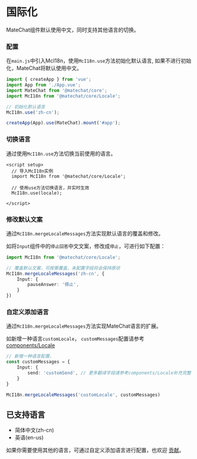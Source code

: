 # 国际化

MateChat组件默认使用中文，同时支持其他语言的切换。

### 配置

在`main.js`中引入McI18n，使用`McI18n.use`方法初始化默认语言, 如果不进行初始化，MateChat将默认使用中文。

```ts
import { createApp } from 'vue';
import App from './App.vue';
import MateChat from '@matechat/core';
import McI18n from '@matechat/core/Locale';

// 初始化默认语言
McI18n.use('zh-cn');

createApp(App).use(MateChat).mount('#app');
```


### 切换语言

通过使用`McI18n.use`方法切换当前使用的语言。

```vue
<script setup>
  // 导入McI18n实例
  import McI18n from '@matechat/core/Locale';

  // 使用use方法切换语言，并实时生效
  McI18n.use(locale);

</script>

```

### 修改默认文案

通过`McI18n.mergeLocaleMessages`方法实现默认语言的覆盖和修改。

如将`Input`组件中的`停止回答`中文文案，修改成`停止`，可进行如下配置：

```ts
import McI18n from '@matechat/core/Locale';

// 覆盖默认文案，可按需覆盖，未配置字段将会保持原状
McI18n.mergeLocaleMessages('zh-cn', {
    Input: {
        pauseAnswer: '停止',
    }
})


```

### 自定义添加语言

通过`McI18n.mergeLocaleMessages`方法实现MateChat语言的扩展。

如新增一种语言`customLocale`， `customMessages`配置请参考 [components/Locale](https://gitcode.com/DevCloudFE/MateChat/tree/main/components/Locale)

```ts
// 新增一种语言配置，
const customMessages = {
    Input: {
        send: 'customSend', // 更多翻译字段请参考components/Locale补充完整
    }
}

McI18n.mergeLocaleMessages('customLocale', customMessages)
```

## 已支持语言

- 简体中文(zh-cn)
- 英语(en-us)


如果你需要使用其他的语言，可通过自定义添加语言进行配置，也欢迎 [贡献](https://gitcode.com/DevCloudFE/MateChat/blob/main/CONTRIBUTING.md)。